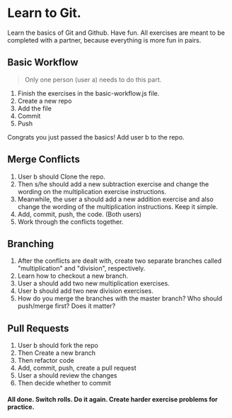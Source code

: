# Learn to Git. 

Learn the basics of Git and Github. Have fun. All exercises are meant to be completed with a partner, because everything is more fun in pairs.

## Basic Workflow

> Only one person (user a) needs to do this part.

1. Finish the exercises in the basic-workflow.js file. 
2. Create a new repo
3. Add the file
4. Commit
5. Push

Congrats you just passed the basics! Add user b to the repo.

## Merge Conflicts

1. User b should Clone the repo.
2. Then s/he should add a new subtraction exercise and change the wording on the multiplication exercise instructions.
4. Meanwhile, the user a should add a new addition exercise and also change the wording of the multiplication instructions. Keep it simple.
5. Add, commit, push, the code. (Both users)
7. Work through the conflicts together.

## Branching

1. After the conflicts are dealt with, create two separate branches called "multiplication" and "division", respectively.
2. Learn how to checkout a new branch.
2. User a should add two new multiplication exercises.
3. User b should add two new division exercises. 
4. How do you merge the branches with the master branch? Who should push/merge first? Does it matter?

## Pull Requests

1. User b should fork the repo
2. Then Create a new branch
3. Then refactor code
4. Add, commit, push, create a pull request
5. User a should review the changes
6. Then decide whether to commit

#### All done. Switch rolls. Do it again. Create harder exercise problems for practice.

